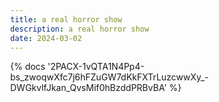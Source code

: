 ```yaml
---
title: a real horror show
description: a real horror show
date: 2024-03-02
---
```

<body style="margin:0">
{% docs '2PACX-1vQTA1N4Pp4-bs_zwoqwXfc7j6hFZuGW7dKkFXTrLuzcwwXy_-DWGkvlfJkan_QvsMif0hBzddPRBvBA' %}